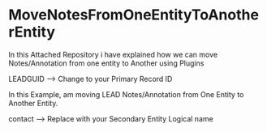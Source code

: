 # MoveNotesFromOneEntityToAnotherEntity

In this Attached Repository i have explained how we can move Notes/Annotation from one entity to Another using Plugins

LEADGUID --> Change to your Primary Record ID

In this Example, am moving LEAD Notes/Annotation from One Entity to Another Entity.

contact --> Replace with your Secondary Entity Logical name
